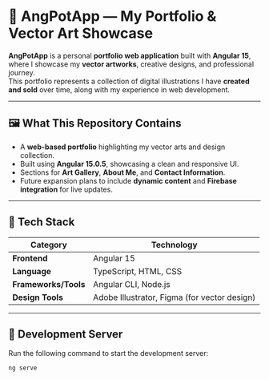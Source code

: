 # 🎨 AngPotApp — My Portfolio & Vector Art Showcase

**AngPotApp** is a personal **portfolio web application** built with **Angular 15**, where I showcase my **vector artworks**, creative designs, and professional journey.  
This portfolio represents a collection of digital illustrations I have **created and sold** over time, along with my experience in web development.

---

## 🖼️ What This Repository Contains
- A **web-based portfolio** highlighting my vector arts and design collection.  
- Built using **Angular 15.0.5**, showcasing a clean and responsive UI.  
- Sections for **Art Gallery**, **About Me**, and **Contact Information**.  
- Future expansion plans to include **dynamic content** and **Firebase integration** for live updates.

---

## 🧰 Tech Stack
| Category | Technology |
|-----------|-------------|
| **Frontend** | Angular 15 |
| **Language** | TypeScript, HTML, CSS |
| **Frameworks/Tools** | Angular CLI, Node.js |
| **Design Tools** | Adobe Illustrator, Figma (for vector design) |

---

## 🚀 Development Server
Run the following command to start the development server:
```bash
ng serve
